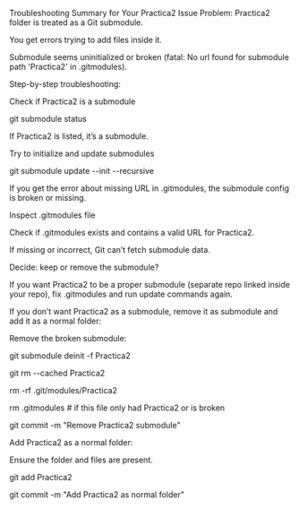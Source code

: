 Troubleshooting Summary for Your Practica2 Issue
Problem:
Practica2 folder is treated as a Git submodule.

You get errors trying to add files inside it.

Submodule seems uninitialized or broken (fatal: No url found for submodule path 'Practica2' in .gitmodules).

Step-by-step troubleshooting:

Check if Practica2 is a submodule

git submodule status

If Practica2 is listed, it’s a submodule.

Try to initialize and update submodules

git submodule update --init --recursive

If you get the error about missing URL in .gitmodules, the submodule config is broken or missing.

Inspect .gitmodules file

Check if .gitmodules exists and contains a valid URL for Practica2.

If missing or incorrect, Git can’t fetch submodule data.

Decide: keep or remove the submodule?

If you want Practica2 to be a proper submodule (separate repo linked inside your repo), fix .gitmodules and run update commands again.

If you don’t want Practica2 as a submodule, remove it as submodule and add it as a normal folder:

Remove the broken submodule:

git submodule deinit -f Practica2

git rm --cached Practica2

rm -rf .git/modules/Practica2

rm .gitmodules  # if this file only had Practica2 or is broken

git commit -m "Remove Practica2 submodule"

Add Practica2 as a normal folder:

Ensure the folder and files are present.

git add Practica2

git commit -m "Add Practica2 as normal folder"


